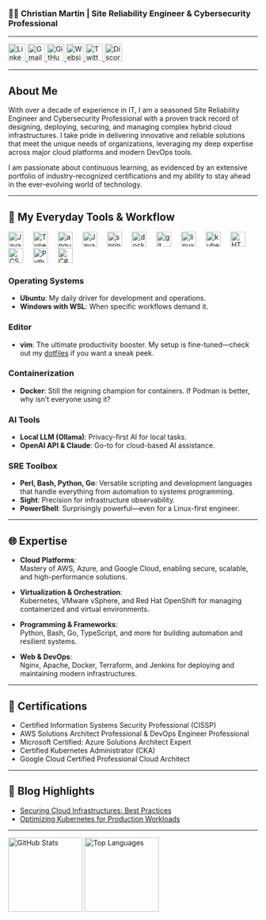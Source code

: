 

### 👨‍💻 Christian Martin | Site Reliability Engineer & Cybersecurity Professional

---

<div align="left">
  <a href="https://www.linkedin.com/in/christian-martin" target="_blank">
    <img src="https://img.shields.io/static/v1?message=LinkedIn&logo=linkedin&label=&color=0077B5&logoColor=white&labelColor=&style=for-the-badge" height="35" alt="LinkedIn logo" />
  </a>
  <a href="mailto:your-email@example.com" target="_blank">
    <img src="https://img.shields.io/static/v1?message=Gmail&logo=gmail&label=&color=D14836&logoColor=white&labelColor=&style=for-the-badge" height="35" alt="Gmail logo" />
  </a>
  <a href="https://github.com/cmartinio" target="_blank">
    <img src="https://img.shields.io/static/v1?message=GitHub&logo=github&label=&color=black&logoColor=white&labelColor=&style=for-the-badge" height="35" alt="GitHub logo" />
  </a>
   <a href="https://cmartin.io" target="_blank">
    <img src="https://img.shields.io/static/v1?message=Website&logo=google-chrome&label=&color=4285F4&logoColor=white&labelColor=&style=for-the-badge" height="35" alt="Website logo" />
  </a>
   <a href="https://cmartin.io" target="_blank">
    <img src="https://img.shields.io/static/v1?message=twitter&logo=twitter&label=&color=4285F4&logoColor=white&labelColor=&style=for-the-badge" height="35" alt="Twitter logo" />
  </a>
  <a href="https://cmartin.io" target="_blank">
    <img src="https://img.shields.io/static/v1?message=discord&logo=Discord&label=&color=4285F4&logoColor=white&labelColor=&style=for-the-badge" height="35" alt="Discord logo" />
  </a>
</div>

---

## About Me

With over a decade of experience in IT, I am a seasoned Site Reliability Engineer and Cybersecurity Professional with a proven track record of designing, deploying, securing, and managing complex hybrid cloud infrastructures. I take pride in delivering innovative and reliable solutions that meet the unique needs of organizations, leveraging my deep expertise across major cloud platforms and modern DevOps tools.

I am passionate about continuous learning, as evidenced by an extensive portfolio of industry-recognized certifications and my ability to stay ahead in the ever-evolving world of technology.

---

## 🔧 My Everyday Tools & Workflow

<div align="left">
  <img src="https://cdn.jsdelivr.net/gh/devicons/devicon/icons/javascript/javascript-original.svg" height="30" alt="JavaScript" />
  <img width="12" />
  <img src="https://cdn.jsdelivr.net/gh/devicons/devicon/icons/typescript/typescript-original.svg" height="30" alt="TypeScript" />
  <img width="12" />
   <img src="https://cdn.jsdelivr.net/gh/devicons/devicon/icons/angular/angular-original.svg" height="30" alt="angular" />
  <img width="12" />
  <img src="https://cdn.jsdelivr.net/gh/devicons/devicon/icons/java/java-original.svg" height="30" alt="Java" />
  <img width="12" />
   <img src="https://cdn.jsdelivr.net/gh/devicons/devicon/icons/spring/spring-original.svg" height="30" alt="spring" />
  <img width="12" />
   <img src="https://cdn.jsdelivr.net/gh/devicons/devicon/icons/docker/docker-original.svg" height="30" alt="docker" />
  <img width="12" />
   <img src="https://cdn.jsdelivr.net/gh/devicons/devicon/icons/git/git-original.svg" height="30" alt="git" />
  <img width="12" />
   <img src="https://cdn.jsdelivr.net/gh/devicons/devicon/icons/linux/linux-original.svg" height="30" alt="linux" />
  <img width="12" />
   <img src="https://cdn.jsdelivr.net/gh/devicons/devicon/icons/kubernetes/kubernetes-original.svg" height="30" alt="kubernetes" />
  <img width="12" />
  <img src="https://cdn.jsdelivr.net/gh/devicons/devicon/icons/html5/html5-original.svg" height="30" alt="HTML5" />
  <img width="12" />
  <img src="https://cdn.jsdelivr.net/gh/devicons/devicon/icons/css3/css3-original.svg" height="30" alt="CSS3" />
  <img width="12" />
  <img src="https://cdn.jsdelivr.net/gh/devicons/devicon/icons/python/python-original.svg" height="30" alt="Python" />
  <img width="12" />
  <img src="https://cdn.jsdelivr.net/gh/devicons/devicon/icons/csharp/csharp-original.svg" height="30" alt="C#" />
</div>


### Operating Systems  
- **Ubuntu**: My daily driver for development and operations.  
- **Windows with WSL**: When specific workflows demand it.  

### Editor  
- **vim**: The ultimate productivity booster. My setup is fine-tuned—check out my [dotfiles](#) if you want a sneak peek.  

### Containerization  
- **Docker**: Still the reigning champion for containers. If Podman is better, why isn’t everyone using it?  

### AI Tools  
- **Local LLM (Ollama)**: Privacy-first AI for local tasks.  
- **OpenAI API & Claude**: Go-to for cloud-based AI assistance.  

### SRE Toolbox  
- **Perl, Bash, Python, Go**: Versatile scripting and development languages that handle everything from automation to systems programming.  
- **Sight**: Precision for infrastructure observability.  
- **PowerShell**: Surprisingly powerful—even for a Linux-first engineer.  

---

## 🌐 Expertise

- **Cloud Platforms**:  
  Mastery of AWS, Azure, and Google Cloud, enabling secure, scalable, and high-performance solutions.  

- **Virtualization & Orchestration**:  
  Kubernetes, VMware vSphere, and Red Hat OpenShift for managing containerized and virtual environments.  

- **Programming & Frameworks**:  
  Python, Bash, Go, TypeScript, and more for building automation and resilient systems.

- **Web & DevOps**:  
  Nginx, Apache, Docker, Terraform, and Jenkins for deploying and maintaining modern infrastructures.  

---

## 📜 Certifications

- Certified Information Systems Security Professional (CISSP)  
- AWS Solutions Architect Professional & DevOps Engineer Professional  
- Microsoft Certified: Azure Solutions Architect Expert  
- Certified Kubernetes Administrator (CKA)  
- Google Cloud Certified Professional Cloud Architect  

---

## 📝 Blog Highlights

- [Securing Cloud Infrastructures: Best Practices](https://your-blog-link.com)  
- [Optimizing Kubernetes for Production Workloads](https://your-blog-link.com)  

---

<div align="left">
  <img src="https://github-readme-stats.vercel.app/api?username=cmartinio&hide_title=false&hide_rank=false&show_icons=true&include_all_commits=true&count_private=true&disable_animations=false&theme=dracula&locale=en&hide_border=false" height="150" alt="GitHub Stats" />
  <img src="https://github-readme-stats.vercel.app/api/top-langs?username=cmartinio&locale=en&hide_title=false&layout=compact&card_width=320&langs_count=5&theme=dracula&hide_border=false" height="150" alt="Top Languages" />
</div>

